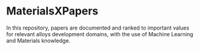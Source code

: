 # MaterialsXPapers
In this repository, papers are documented and ranked to important values for relevant alloys development domains, with the use of Machine Learning and Materials knowledge.
